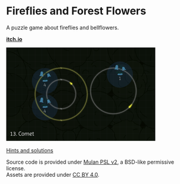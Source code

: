# Fireflies and Forest Flowers

A puzzle game about fireflies and bellflowers.

[**itch.io**](https://ayuusweetfish.itch.io/fireflies-and-forest-flowers)

![Screenshot](misc/screenshot.png)

[Hints and solutions](misc/solutions/REAEDME.md)

Source code is provided under [Mulan PSL v2](https://opensource.org/licenses/MulanPSL-2.0), a BSD-like permissive license.  
Assets are provided under [CC BY 4.0](https://creativecommons.org/licenses/by/4.0/).
